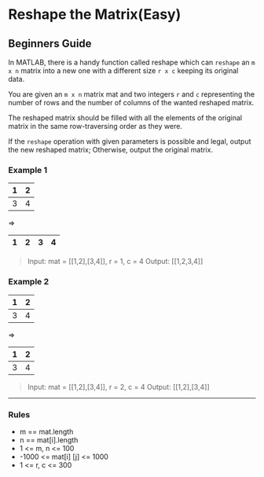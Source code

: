 # Reshape the Matrix(Easy)

## Beginners Guide

In MATLAB, there is a handy function called reshape which can `reshape` an `m x n` matrix into a new one with a different size `r x c` keeping its original data.

You are given an `m x n` matrix mat and two integers `r` and `c` representing the number of rows and the number of columns of the wanted reshaped matrix.

The reshaped matrix should be filled with all the elements of the original matrix in the same row-traversing order as they were.

If the `reshape` operation with given parameters is possible and legal, output the new reshaped matrix; Otherwise, output the original matrix.

### Example 1

| 1 | 2 |
| - | - |
| 3 | 4 |

=>

| 1 | 2 | 3 | 4 |
| - | - | - | - |

> Input: mat = [[1,2],[3,4]], r = 1, c = 4
Output: [[1,2,3,4]]

### Example 2

| 1 | 2 |
| - | - |
| 3 | 4 |

=>

| 1 | 2 |
| - | - |
| 3 | 4 |

> Input: mat = [[1,2],[3,4]], r = 2, c = 4
Output: [[1,2],[3,4]]

---

### Rules

* m == mat.length
* n == mat[i].length
* 1 <= m, n <= 100
* -1000 <= mat[i] [j] <= 1000
* 1 <= r, c <= 300
